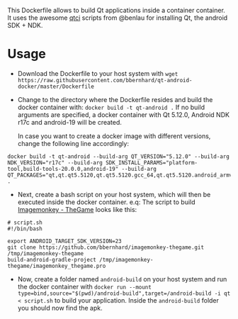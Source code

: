 This Dockerfile allows to build Qt applications inside a container container. It uses the awesome [qtci](https://github.com/benlau/qtci) scripts from @benlau for installing Qt, the android SDK + NDK. 

# Usage
* Download the Dockerfile to your host system with `wget https://raw.githubusercontent.com/bbernhard/qt-android-docker/master/Dockerfile`
* Change to the directory where the Dockerfile resides and build the docker container with: `docker build -t qt-android .`
  If no build arguments are specified, a docker container with Qt 5.12.0, Android NDK r17c and android-19 will be created. 

  In case you want to create a docker image with different versions, change the following line accordingly: 

```
docker build -t qt-android --build-arg QT_VERSION="5.12.0" --build-arg NDK_VERSION="r17c" --build-arg SDK_INSTALL_PARAMS="platform-tool,build-tools-20.0.0,android-19" --build-arg QT_PACKAGES="qt,qt.qt5.5120,qt.qt5.5120.gcc_64,qt.qt5.5120.android_armv7" .
```

* Next, create a bash script on your host system, which will then be executed inside the docker container. 
  e.q: The script to build [Imagemonkey - TheGame](https://github.com/bbernhard/imagemonkey-thegame) looks like this: 

```
# script.sh
#!/bin/bash

export ANDROID_TARGET_SDK_VERSION=23
git clone https://github.com/bbernhard/imagemonkey-thegame.git /tmp/imagemonkey-thegame
build-android-gradle-project /tmp/imagemonkey-thegame/imagemonkey_thegame.pro
```

* Now, create a folder named `android-build` on your host system and run the docker container with `docker run --mount type=bind,source="$(pwd)/android-build",target=/android-build -i qt < script.sh` to build your application. Inside the `android-build` folder you should now find the apk. 
